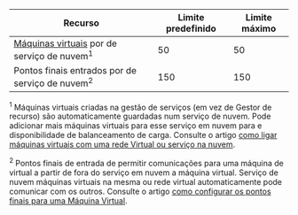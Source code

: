 Recurso|Limite predefinido|Limite máximo
---|---|---
[Máquinas virtuais](../articles/virtual-machines/virtual-machines-linux-about.md) por de serviço de nuvem<sup>1</sup>|50|50
Pontos finais entrados por de serviço de nuvem<sup>2</sup>|150|150

<sup>1</sup> Máquinas virtuais criadas na gestão de serviços (em vez de Gestor de recurso) são automaticamente guardadas num serviço de nuvem. Pode adicionar mais máquinas virtuais para esse serviço em nuvem para e disponibilidade de balanceamento de carga. Consulte o artigo [como ligar máquinas virtuais com uma rede Virtual ou serviço na nuvem](../articles/virtual-machines/virtual-machines-linux-classic-connect-vms.md).

<sup>2</sup> Pontos finais de entrada de permitir comunicações para uma máquina de virtual a partir de fora do serviço em nuvem a máquina virtual. Serviço de nuvem máquinas virtuais na mesma ou rede virtual automaticamente pode comunicar com os outros. Consulte o artigo [como configurar os pontos finais para uma Máquina Virtual](../articles/virtual-machines/virtual-machines-windows-classic-setup-endpoints.md). 
